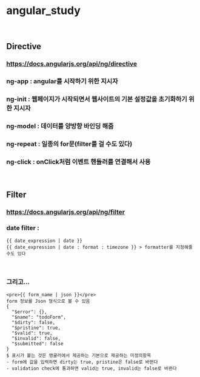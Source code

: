 # angular_study

</br>

## Directive
### https://docs.angularjs.org/api/ng/directive
### ng-app : angular를 시작하기 위한 지시자
### ng-init : 웹페이지가 시작되면서 웹사이트의 기본 설정값을 초기화하기 위한 지시자
### ng-model : 데이터를 양방향 바인딩 해줌
### ng-repeat : 일종의 for문(filter를 걸 수도 있다)
### ng-click : onClick처럼 이벤트 핸들러를 연결해서 사용

</br>

## Filter
### https://docs.angularjs.org/api/ng/filter
### date filter : 
    {{ date_expression | date }} 
    {{ date_expression | date : format : timezone }} > formatter를 지정해줄 수도 있다 

</br>

### 그리고...
    <pre>{{ form_name | json }}</pre>
    form 정보를 Json 형식으로 볼 수 있음
    {
      "$error": {},
      "$name": "todoForm",
      "$dirty": false,
      "$pristine": true,
      "$valid": true,
      "$invalid": false,
      "$submitted": false
    }
    $ 표시가 붙는 것은 앵귤러에서 제공하는 기본으로 제공하는 미정의항목
    - form에 값을 입력하면 dirty는 true, pristine은 false로 바뀐다
    - validation check에 통과하면 valid는 true, invalid는 false로 바뀐다
